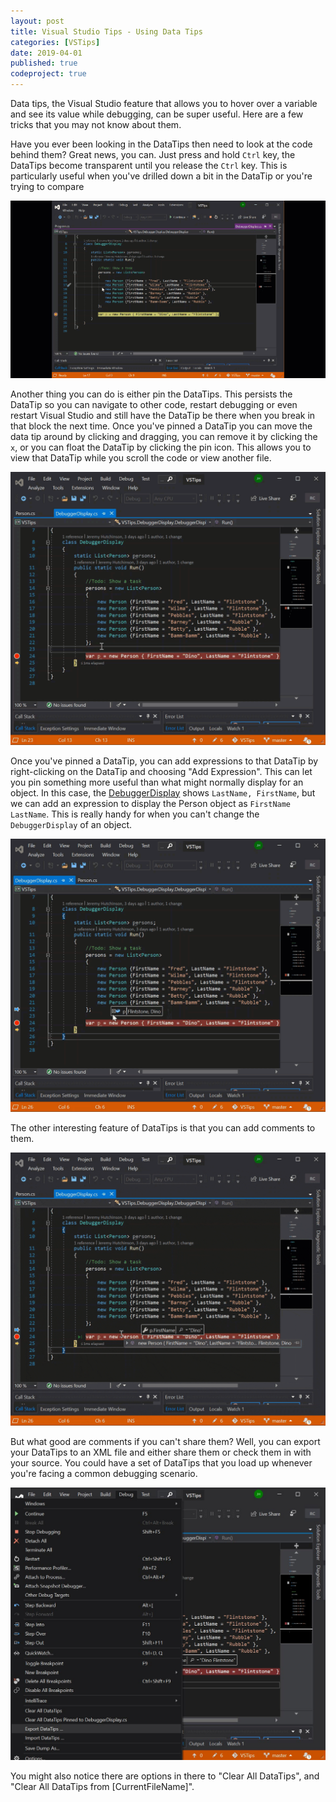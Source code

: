 ```yaml
---
layout: post
title: Visual Studio Tips - Using Data Tips
categories: [VSTips]
date: 2019-04-01
published: true
codeproject: true
---
```


Data tips, the Visual Studio feature that allows you to hover over a variable and see its value while debugging, can be super useful. Here are a few tricks that you may not know about them.

<!--more-->

Have you ever been looking in the DataTips then need to look at the code behind them? Great news, you can. Just press and hold `Ctrl` key, the DataTips become transparent until you release the `Ctrl` key. This is particularly useful when you've drilled down a bit in the DataTip or you're trying to compare 

![alt text](/img/2019/DataTipsTransparent.gif "Visual of making the data tips transparent.")

Another thing you can do is either pin the DataTips. This persists the DataTip so you can navigate to other code, restart debugging or even restart Visual Studio and still have the DataTip be there when you break in that block the next time. Once you've pinned a DataTip you can move the data tip around by clicking and dragging, you can remove it by clicking the `x`, or you can float the DataTip by clicking the pin icon. This allows you to view that DataTip while you scroll the code or view another file.

![alt text](/img/2019/DataTipsPinFloat.gif "Visual of pinning, floating and closing a DataTip")

Once you've pinned a DataTip, you can add expressions to that DataTip by right-clicking on the DataTip and choosing "Add Expression". This can let you pin something more useful than what might normally display for an object. In this case, the [DebuggerDisplay](/2019/03/visual-studio-tips-debugger-display/) shows `LastName, FirstName`, but we can add an expression to display the Person object as `FirstName LastName`. This is really handy for when you can't change the `DebuggerDisplay` of an object.

![alt text](/img/2019/DataTipsAddExpression.gif "Visual of adding a DataTip comment")


The other interesting feature of DataTips is that you can add comments to them.

![alt text](/img/2019/DataTipsComment.gif "Visual of adding a DataTip comment")

But what good are comments if you can't share them? Well, you can export your DataTips to an XML file and either share them or check them in with your source. You could have a set of DataTips that you load up whenever you're facing a common debugging scenario.

![alt text](/img/2019/DataTipsImportExport.jpg "Visual of adding a DataTip comment")

You might also notice there are options in there to "Clear All DataTips", and "Clear All DataTips from [CurrentFileName]". 